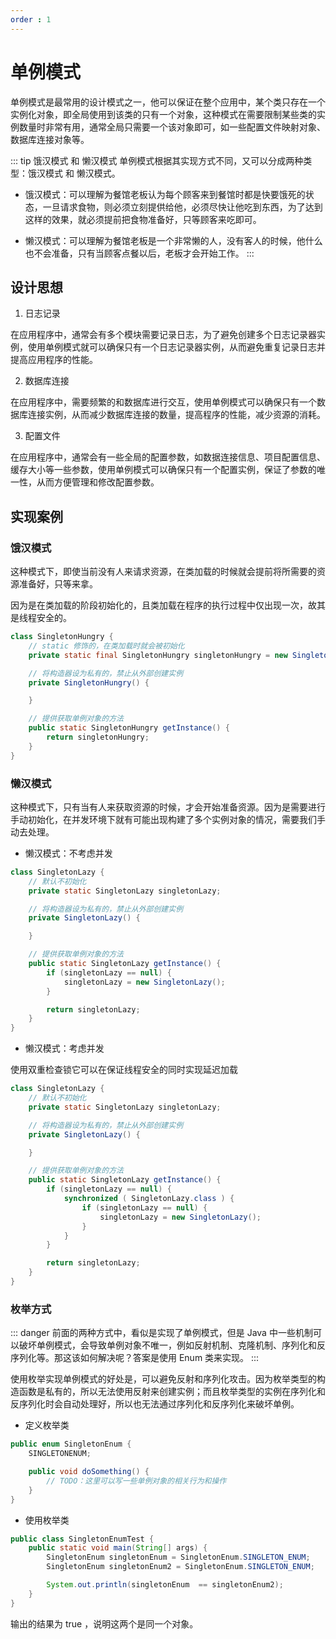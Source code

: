 ```yaml
---
order : 1
---
```


# 单例模式

单例模式是最常用的设计模式之一，他可以保证在整个应用中，某个类只存在一个实例化对象，即全局使用到该类的只有一个对象，这种模式在需要限制某些类的实例数量时非常有用，通常全局只需要一个该对象即可，如一些配置文件映射对象、数据库连接对象等。


::: tip 饿汉模式 和 懒汉模式
单例模式根据其实现方式不同，又可以分成两种类型：饿汉模式 和 懒汉模式。

- 饿汉模式：可以理解为餐馆老板认为每个顾客来到餐馆时都是快要饿死的状态，一旦请求食物，则必须立刻提供给他，必须尽快让他吃到东西，为了达到这样的效果，就必须提前把食物准备好，只等顾客来吃即可。

- 懒汉模式：可以理解为餐馆老板是一个非常懒的人，没有客人的时候，他什么也不会准备，只有当顾客点餐以后，老板才会开始工作。
:::

## 设计思想

1. 日志记录

在应用程序中，通常会有多个模块需要记录日志，为了避免创建多个日志记录器实例，使用单例模式就可以确保只有一个日志记录器实例，从而避免重复记录日志并提高应用程序的性能。

2. 数据库连接

在应用程序中，需要频繁的和数据库进行交互，使用单例模式可以确保只有一个数据库连接实例，从而减少数据库连接的数量，提高程序的性能，减少资源的消耗。

3. 配置文件

在应用程序中，通常会有一些全局的配置参数，如数据连接信息、项目配置信息、缓存大小等一些参数，使用单例模式可以确保只有一个配置实例，保证了参数的唯一性，从而方便管理和修改配置参数。

## 实现案例

### 饿汉模式

这种模式下，即使当前没有人来请求资源，在类加载的时候就会提前将所需要的资源准备好，只等来拿。

因为是在类加载的阶段初始化的，且类加载在程序的执行过程中仅出现一次，故其是线程安全的。

```java
class SingletonHungry {
    // static 修饰的，在类加载时就会被初始化
    private static final SingletonHungry singletonHungry = new SingletonHungry();

    // 将构造器设为私有的，禁止从外部创建实例
    private SingletonHungry() {

    }

    // 提供获取单例对象的方法
    public static SingletonHungry getInstance() {
        return singletonHungry;
    }
}
```

### 懒汉模式

这种模式下，只有当有人来获取资源的时候，才会开始准备资源。因为是需要进行手动初始化，在并发环境下就有可能出现构建了多个实例对象的情况，需要我们手动去处理。

- 懒汉模式：不考虑并发

```java
class SingletonLazy {
    // 默认不初始化
    private static SingletonLazy singletonLazy;

    // 将构造器设为私有的，禁止从外部创建实例
    private SingletonLazy() {

    }

    // 提供获取单例对象的方法
    public static SingletonLazy getInstance() {
        if (singletonLazy == null) {
            singletonLazy = new SingletonLazy();
        }

        return singletonLazy;
    }
}
```

- 懒汉模式：考虑并发

使用双重检查锁它可以在保证线程安全的同时实现延迟加载

```java
class SingletonLazy {
    // 默认不初始化
    private static SingletonLazy singletonLazy;

    // 将构造器设为私有的，禁止从外部创建实例
    private SingletonLazy() {

    }

    // 提供获取单例对象的方法
    public static SingletonLazy getInstance() {
        if (singletonLazy == null) {
            synchronized ( SingletonLazy.class ) {
                if (singletonLazy == null) {
                    singletonLazy = new SingletonLazy();
                }
            }
        }

        return singletonLazy;
    }
}
```

### 枚举方式

::: danger 
前面的两种方式中，看似是实现了单例模式，但是 Java 中一些机制可以破坏单例模式，会导致单例对象不唯一，例如反射机制、克隆机制、序列化和反序列化等。那这该如何解决呢？答案是使用 Enum 类来实现。
:::

使用枚举实现单例模式的好处是，可以避免反射和序列化攻击。因为枚举类型的构造函数是私有的，所以无法使用反射来创建实例；而且枚举类型的实例在序列化和反序列化时会自动处理好，所以也无法通过序列化和反序列化来破坏单例。

- 定义枚举类

```java
public enum SingletonEnum {
    SINGLETONENUM;

    public void doSomething() {
        // TODO：这里可以写一些单例对象的相关行为和操作
    }
}
```
- 使用枚举类

```java
public class SingletonEnumTest {
    public static void main(String[] args) {
        SingletonEnum singletonEnum = SingletonEnum.SINGLETON_ENUM;
        SingletonEnum singletonEnum2 = SingletonEnum.SINGLETON_ENUM;

        System.out.println(singletonEnum  == singletonEnum2);
    }
}
```

输出的结果为 true ，说明这两个是同一个对象。